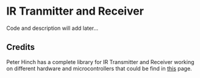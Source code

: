 # IR Tranmitter and Receiver
Code and description will add later...
## Credits
Peter Hinch has a complete library for IR Transmitter and Receiver working on different hardware and microcontrollers that could be find in [this](https://github.com/peterhinch/micropython_ir) page.

